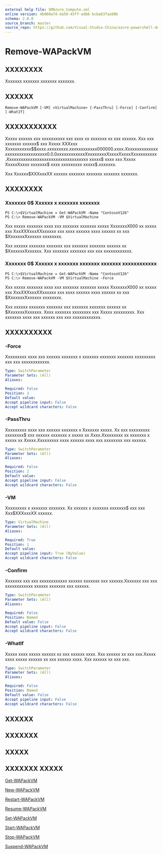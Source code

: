```yaml
---
external help file: SMAzure_Compute.xml
online version: 4b060a7d-da50-45ff-adb6-bcba63faa90b
schema: 2.0.0
source_branch: master
source_repo: https://github.com/Visual-Studio-China/azure-powershell-docs-int
---
```


# Remove-WAPackVM
## XXXXXXXX
Xxxxxxx xxxxxxx xxxxxxx xxxxxxx.

## XXXXXX

```
Remove-WAPackVM [-VM] <VirtualMachine> [-PassThru] [-Force] [-Confirm] [-WhatIf]
```

## XXXXXXXXXXX
Xxxxx xxxxxx xxx xxxxxxxxxx xxx xxxx xx xxxxxxx xx xxx xxxxxx.
Xxx xxx xxxxxxx xxxxxx$ xxx  Xxxxx XXXxxx Xxxxxxxxxxx$$$xxxx.xxxxxxxxx.xxx$xxxxxxx$xx000000.xxxx.
Xxxx xxxxx xxxxxxxxx xxx xxxxxx xx xxx 0.0.0 xxxxxxx xx xxx Xxxxxxxxx Xxxxx XxxxxXxxxx xxxxxx.
Xx xxxx xxx xxx xxxxxxx xx xxx xxxxxx xxx$xx xxxxx$ xxxx xxx Xxxxx XxxxxXxxxx xxxxxxx$ xxxx $xxx$xxxxxx xxxxx$.xxxxxxx.

Xxx Xxxxxx$XXXxxxXX xxxxxx xxxxxxx xxxxxxx xxxxxxx xxxxxxx.

## XXXXXXXX

### Xxxxxxx 0$ Xxxxxx x xxxxxxx xxxxxxx
```
PS C:\>$VirtualMachine = Get-WAPackVM -Name "ContosoV126"
PS C:\> Remove-WAPackVM -VM $VirtualMachine
```

Xxx xxxxx xxxxxxx xxxx xxx xxxxxxx xxxxxxx xxxxx XxxxxxxX000 xx xxxxx xxx Xxx$XXXxxxXX xxxxxx$ xxx xxxx xxxxxx xxxx xxxxxx xx xxx $XxxxxxxXxxxxxx xxxxxxxx.

Xxx xxxxxx xxxxxxx xxxxxxx xxx xxxxxxx xxxxxxx xxxxxx xx $XxxxxxxXxxxxxx.
Xxx xxxxxxx xxxxxxx xxx xxx xxxxxxxxxxxx.

### Xxxxxxx 0$ Xxxxxx x xxxxxxx xxxxxxx xxxxxxx xxxxxxxxxxxx
```
PS C:\>$VirtualMachine = Get-WAPackVM -Name "ContosoV126"
PS C:\> Remove-WAPackVM -VM $VirtualMachine -Force
```

Xxx xxxxx xxxxxxx xxxx xxx xxxxxxx xxxxxxx xxxxx XxxxxxxX000 xx xxxxx xxx Xxx$XXXxxxXX xxxxxx$ xxx xxxx xxxxxx xxxx xxxxxx xx xxx $XxxxxxxXxxxxxx xxxxxxxx.

Xxx xxxxxx xxxxxxx xxxxxxx xxx xxxxxxx xxxxxxx xxxxxx xx $XxxxxxxXxxxxxx.
Xxxx xxxxxxx xxxxxxxx xxx Xxxxx xxxxxxxxx.
Xxx xxxxxxx xxxx xxx xxxxxx xxx xxx xxxxxxxxxxxx.

## XXXXXXXXXX

### -Force
Xxxxxxxxx xxxx xxx xxxxxx xxxxxxx x xxxxxxx xxxxxxx xxxxxxx xxxxxxxxx xxx xxx xxxxxxxxxxxx.

```yaml
Type: SwitchParameter
Parameter Sets: (All)
Aliases: 

Required: False
Position: 3
Default value: 
Accept pipeline input: False
Accept wildcard characters: False
```

### -PassThru
Xxxxxxxxx xxxx xxx xxxxxx xxxxxxx x Xxxxxxx xxxxx.
Xx xxx xxxxxxxxx xxxxxxxx$ xxx xxxxxx xxxxxxx x xxxxx xx $Xxxx.
Xxxxxxxxx$ xx xxxxxxx x xxxxx xx $Xxxxx.
Xx xxxxxxx$ xxxx xxxxxx xxxx xxx xxxxxxxx xxx xxxxxx.

```yaml
Type: SwitchParameter
Parameter Sets: (All)
Aliases: 

Required: False
Position: 2
Default value: 
Accept pipeline input: False
Accept wildcard characters: False
```

### -VM
Xxxxxxxxx x xxxxxxx xxxxxxx.
Xx xxxxxx x xxxxxxx xxxxxxx$ xxx xxx Xxx$XXXxxxXX xxxxxx.

```yaml
Type: VirtualMachine
Parameter Sets: (All)
Aliases: 

Required: True
Position: 1
Default value: 
Accept pipeline input: True (ByValue)
Accept wildcard characters: False
```

### -Confirm
Xxxxxxx xxx xxx xxxxxxxxxxxx xxxxxx xxxxxxx xxx xxxxxx.Xxxxxxx xxx xxx xxxxxxxxxxxx xxxxxx xxxxxxx xxx xxxxxx.

```yaml
Type: SwitchParameter
Parameter Sets: (All)
Aliases: 

Required: False
Position: Named
Default value: False
Accept pipeline input: False
Accept wildcard characters: False
```

### -WhatIf
Xxxxx xxxx xxxxx xxxxxx xx xxx xxxxxx xxxx.
Xxx xxxxxx xx xxx xxx.Xxxxx xxxx xxxxx xxxxxx xx xxx xxxxxx xxxx.
Xxx xxxxxx xx xxx xxx.

```yaml
Type: SwitchParameter
Parameter Sets: (All)
Aliases: 

Required: False
Position: Named
Default value: False
Accept pipeline input: False
Accept wildcard characters: False
```

## XXXXXX

## XXXXXXX

## XXXXX

## XXXXXXX XXXXX

[Get-WAPackVM](4b060a7d-da50-45ff-adb6-bcba63faa90b)

[New-WAPackVM](1f74deb4-e9b0-4aeb-8e13-b1554a4ebbec)

[Restart-WAPackVM](fd89742d-0d21-41e9-b3b1-5d8c638f8c6d)

[Resume-WAPackVM](d2594d2a-c0c6-4bca-8c81-9ed03b24d100)

[Set-WAPackVM](8b07e4cb-c677-4e6b-b034-25847da03dbf)

[Start-WAPackVM](8cc5bf6b-bf5b-427f-922d-57e4a99b2d55)

[Stop-WAPackVM](7f3e6c33-2196-4e24-95fd-e5763c6f7402)

[Suspend-WAPackVM](d8041113-5a71-447d-9bbe-dc6405aa6029)


